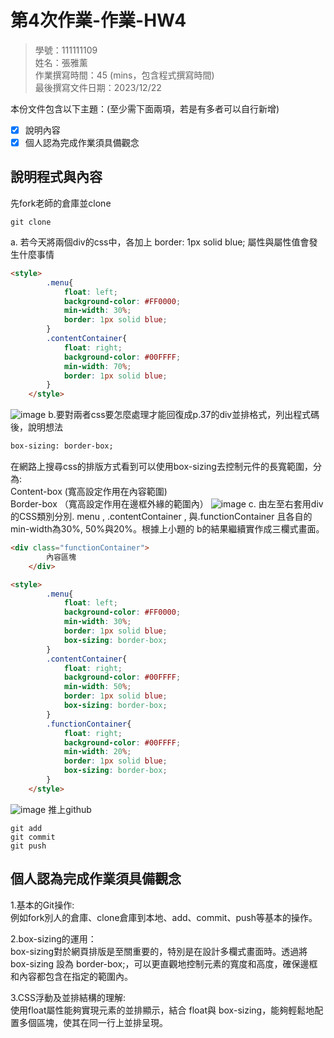 # 第4次作業-作業-HW4
>
>學號：111111109
><br />
>姓名：張雅薰
><br />
>作業撰寫時間：45 (mins，包含程式撰寫時間)
><br />
>最後撰寫文件日期：2023/12/22
>

本份文件包含以下主題：(至少需下面兩項，若是有多者可以自行新增)
- [x] 說明內容
- [x] 個人認為完成作業須具備觀念

## 說明程式與內容
先fork老師的倉庫並clone 
```
git clone
```
a.  若今天將兩個div的css中，各加上  border: 1px solid blue;  屬性與屬性值會發生什麼事情
```html
<style>
        .menu{
            float: left;
            background-color: #FF0000;
            min-width: 30%;
            border: 1px solid blue;
        }
        .contentContainer{
            float: right;
            background-color: #00FFFF;
            min-width: 70%;
            border: 1px solid blue;
        }
    </style>
```
![image](螢幕擷取畫面%202023-12-17%20181431.png)
b.要對兩者css要怎麼處理才能回復成p.37的div並排格式，列出程式碼後，說明想法 
```html
box-sizing: border-box;
```
在網路上搜尋css的排版方式看到可以使用box-sizing去控制元件的長寬範圍，分為:<br />
Content-box (寬高設定作用在內容範圍)<br />
Border-box （寬高設定作用在邊框外緣的範圍內）
![image](螢幕擷取畫面%202023-12-11%20164415.png)
c.  由左至右套用div的CSS類別分別. menu ,  .contentContainer , 與.functionContainer 且各自的min-width為30%, 50%與20%。根據上小題的
b的結果繼續實作成三欄式畫面。
```html
<div class="functionContainer">
        內容區塊
    </div>
```
```html
<style>
        .menu{
            float: left;
            background-color: #FF0000;
            min-width: 30%;
            border: 1px solid blue;
            box-sizing: border-box;
        }
        .contentContainer{
            float: right;
            background-color: #00FFFF;
            min-width: 50%;
            border: 1px solid blue;
            box-sizing: border-box;
        }
        .functionContainer{
            float: right;
            background-color: #00FFFF;
            min-width: 20%;
            border: 1px solid blue;
            box-sizing: border-box;
        }
    </style>
```
![image](螢幕擷取畫面%202023-12-17%20201431.png)
推上github
```
git add 
git commit 
git push
```
## 個人認為完成作業須具備觀念

1.基本的Git操作:<br />
例如fork別人的倉庫、clone倉庫到本地、add、commit、push等基本的操作。<br />

2.box-sizing的運用：<br />
box-sizing對於網頁排版是至關重要的，特別是在設計多欄式畫面時。透過將 box-sizing 設為 border-box;，可以更直觀地控制元素的寬度和高度，確保邊框和內容都包含在指定的範圍內。<br />

3.CSS浮動及並排結構的理解:<br />
使用float屬性能夠實現元素的並排顯示，結合 float與 box-sizing，能夠輕鬆地配置多個區塊，使其在同一行上並排呈現。<br />

